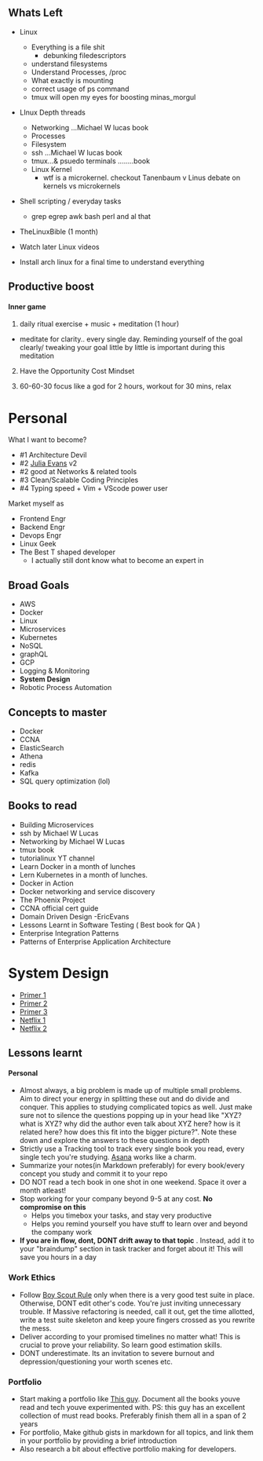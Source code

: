 ## Whats Left
- Linux
    - Everything is a file shit
        - debunking filedescriptors
    - understand filesystems
    - Understand Processes, /proc
    - What exactly is mounting
    - correct usage of ps command
    - tmux will open my eyes for boosting minas_morgul
- LInux Depth threads
    - Networking ...Michael W lucas book
    - Processes
    - Filesystem
    - ssh ...Michael W lucas book
    - tmux...& psuedo terminals ........book
    - Linux Kernel
        - wtf is a microkernel. checkout Tanenbaum v Linus debate on kernels vs microkernels
- Shell scripting / everyday tasks
    - grep egrep awk bash perl and al that

- TheLinuxBible (1 month)

- Watch later Linux videos
- Install arch linux for a final time to understand everything



## Productive boost
#### Inner game
1. daily ritual exercise + music + meditation (1 hour)
- meditate for clarity.. every single day.
Reminding yourself of the goal clearly/ tweaking your goal little by little is important during this meditation

2. Have the Opportunity Cost Mindset

3. 60-60-30
 focus like a god for 2 hours, workout for 30 mins, relax



# Personal
What I want to become?
- #1 Architecture Devil 
- #2 [Julia Evans](http://jvns.ca/about/) v2
- #2 good at Networks & related tools
- #3 Clean/Scalable Coding Principles 
- #4 Typing speed + Vim + VScode power user

Market myself as 
- Frontend Engr
- Backend Engr
- Devops Engr
- Linux Geek
- The Best T shaped developer 
    - I actually still dont know what to become an expert in


## Broad Goals 
- AWS
- Docker
- Linux
- Microservices
- Kubernetes
- NoSQL
- graphQL
- GCP
- Logging & Monitoring
- __System Design__
- Robotic Process Automation

## Concepts to master
- Docker
- CCNA
- ElasticSearch
- Athena
- redis
- Kafka
- SQL query optimization (lol)

## Books to read 
- Building Microservices
- ssh by Michael W Lucas
- Networking by Michael W Lucas
- tmux book
- tutorialinux YT channel
- Learn Docker in a month of lunches
- Lern Kubernetes in a month of lunches.
- Docker in Action
- Docker networking and service discovery
- The Phoenix Project
- CCNA official cert guide
- Domain Driven Design -EricEvans
- Lessons Learnt in Software Testing ( Best book for QA )
- Enterprise Integration Patterns
- Patterns of Enterprise Application Architecture



# System Design
- [Primer 1](https://github.com/donnemartin/system-design-primer)
- [Primer 2](https://github.com/checkcheckzz/system-design-interview)
- [Primer 3](https://github.com/shashank88/system_design)
- [Netflix 1](https://medium.com/refraction-tech-everything/how-netflix-works-the-hugely-simplified-complex-stuff-that-happens-every-time-you-hit-play-3a40c9be254b)
- [Netflix 2](https://medium.com/@narengowda/netflix-system-design-dbec30fede8d)

## Lessons learnt 

#### Personal
- Almost always, a big problem is made up of multiple small problems. Aim to direct your energy in splitting these out and do divide and conquer. This applies to studying complicated topics as well. Just make sure not to silence the questions popping up in your head like "XYZ? what is XYZ? why did the author even talk about XYZ here? how is it related here? how does this fit into the bigger picture?". Note these down and explore the answers to these questions in depth
- Strictly use a Tracking tool to track every single book you read, every single tech you're studying. [Asana](https://asana.com/) works like a charm.
- Summarize your notes(in Markdown preferably) for every book/every concept you study and commit it to your repo
- DO NOT read a tech book in one shot in one weekend. Space it over a month atleast!
- Stop working for your company beyond 9-5 at any cost. **No compromise on this**
    - Helps you timebox your tasks, and stay very productive
    - Helps you remind yourself you have stuff to learn over and beyond the company work
- **If you are in flow, dont, DONT drift away to that topic** . Instead, add it to your "braindump" section in task tracker and forget about it! This will save you hours in a day

### Work Ethics
- Follow [Boy Scout Rule](https://learning.oreilly.com/library/view/97-things-every/9780596809515/ch08.html) only when there is a very good test suite in place. Otherwise, DONT edit other's code. You're just inviting unnecessary trouble. If Massive refactoring is needed, call it out, get the time allotted, write a test suite skeleton and keep youre fingers crossed as you rewrite the mess.
- Deliver according to your promised timelines no matter what! This is crucial to prove your reliability. So learn good estimation skills. 
- DONT underestimate. Its an invitation to severe burnout and depression/questioning your worth scenes etc.
### Portfolio 
- Start making a portfolio like [This guy](https://nvbn.github.io/about/). Document all the books youve read and tech youve experimented with. PS: this guy has an excellent collection of must read books. Preferably finish them all in a span of 2 years
- For portfolio, Make github gists in markdown for all topics, and link them in your portfolio by providing a brief introduction
- Also research a bit about effective portfolio making for developers.


